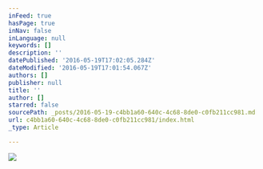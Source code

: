 ```yaml
---
inFeed: true
hasPage: true
inNav: false
inLanguage: null
keywords: []
description: ''
datePublished: '2016-05-19T17:02:05.284Z'
dateModified: '2016-05-19T17:01:54.067Z'
authors: []
publisher: null
title: ''
author: []
starred: false
sourcePath: _posts/2016-05-19-c4bb1a60-640c-4c68-8de0-c0fb211cc981.md
url: c4bb1a60-640c-4c68-8de0-c0fb211cc981/index.html
_type: Article

---
```

![](https://the-grid-user-content.s3-us-west-2.amazonaws.com/2d1ae869-cf00-41ee-bfc4-b1565fdf5666.jpg)